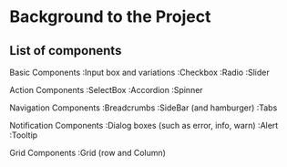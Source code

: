 # Background to the Project

## List of components

Basic Components
:Input box and variations
:Checkbox
:Radio
:Slider

Action Components
:SelectBox
:Accordion
:Spinner

Navigation Components
:Breadcrumbs
:SideBar (and hamburger)
:Tabs

Notification Components
:Dialog boxes (such as error, info, warn)
:Alert
:Tooltip

Grid Components
:Grid (row and Column)
